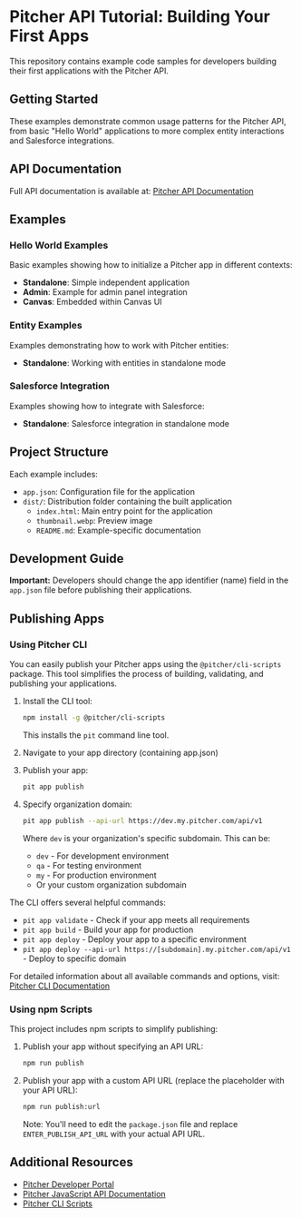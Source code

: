 # Pitcher API Tutorial: Building Your First Apps

This repository contains example code samples for developers building their first applications with the Pitcher API.

## Getting Started

These examples demonstrate common usage patterns for the Pitcher API, from basic "Hello World" applications to more complex entity interactions and Salesforce integrations.

## API Documentation

Full API documentation is available at: [Pitcher API Documentation](https://pitcherag.github.io/canvas-ui/functions/_internal_.createHighLevelApi.html#createHighLevelApi.__type.shareCanvas.shareCanvas-1)

## Examples

### Hello World Examples

Basic examples showing how to initialize a Pitcher app in different contexts:

- **Standalone**: Simple independent application
- **Admin**: Example for admin panel integration
- **Canvas**: Embedded within Canvas UI

### Entity Examples

Examples demonstrating how to work with Pitcher entities:

- **Standalone**: Working with entities in standalone mode

### Salesforce Integration

Examples showing how to integrate with Salesforce:

- **Standalone**: Salesforce integration in standalone mode

## Project Structure

Each example includes:

- `app.json`: Configuration file for the application
- `dist/`: Distribution folder containing the built application
  - `index.html`: Main entry point for the application
  - `thumbnail.webp`: Preview image
  - `README.md`: Example-specific documentation

## Development Guide

**Important:** Developers should change the app identifier (name) field in the `app.json` file before publishing their applications.

## Publishing Apps

### Using Pitcher CLI

You can easily publish your Pitcher apps using the `@pitcher/cli-scripts` package. This tool simplifies the process of building, validating, and publishing your applications.

1. Install the CLI tool:

   ```bash
   npm install -g @pitcher/cli-scripts
   ```

   This installs the `pit` command line tool.

2. Navigate to your app directory (containing app.json)

3. Publish your app:

   ```bash
   pit app publish
   ```

4. Specify organization domain:
   ```bash
   pit app publish --api-url https://dev.my.pitcher.com/api/v1
   ```
   Where `dev` is your organization's specific subdomain. This can be:
   - `dev` - For development environment
   - `qa` - For testing environment
   - `my` - For production environment
   - Or your custom organization subdomain

The CLI offers several helpful commands:

- `pit app validate` - Check if your app meets all requirements
- `pit app build` - Build your app for production
- `pit app deploy` - Deploy your app to a specific environment
- `pit app deploy --api-url https://[subdomain].my.pitcher.com/api/v1` - Deploy to specific domain

For detailed information about all available commands and options, visit:
[Pitcher CLI Documentation](https://www.npmjs.com/package/@pitcher/cli-scripts)

### Using npm Scripts

This project includes npm scripts to simplify publishing:

1. Publish your app without specifying an API URL:

   ```bash
   npm run publish
   ```

2. Publish your app with a custom API URL (replace the placeholder with your API URL):

   ```bash
   npm run publish:url
   ```

   Note: You'll need to edit the `package.json` file and replace `ENTER_PUBLISH_API_URL` with your actual API URL.

## Additional Resources

- [Pitcher Developer Portal](https://developer.pitcher.com)
- [Pitcher JavaScript API Documentation](https://www.npmjs.com/package/@pitcher/js-api)
- [Pitcher CLI Scripts](https://www.npmjs.com/package/@pitcher/cli-scripts)
